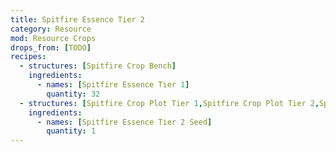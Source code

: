 ```yaml
---
title: Spitfire Essence Tier 2
category: Resource
mod: Resource Crops
drops_from: [TODO]
recipes:
  - structures: [Spitfire Crop Bench]
    ingredients:
      - names: [Spitfire Essence Tier 1]
        quantity: 32
  - structures: [Spitfire Crop Plot Tier 1,Spitfire Crop Plot Tier 2,Spitfire Crop Plot Tier 3,Spitfire Crop Plot Tier 4,Spitfire Tek Crop Plot Tier 1]
    ingredients:
      - names: [Spitfire Essence Tier 2 Seed]
        quantity: 1
---
```

